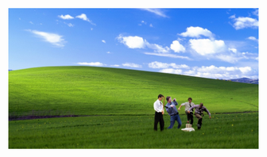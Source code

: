 <a href="https://evanthegrayt.github.io/evanthegrayt/resume/">
  <img
    src="https://raw.githubusercontent.com/evanthegrayt/evanthegrayt/master/images/background.jpeg"
    alt="Raging against the machine with the Office Space crew."
    title="My resume"
  />
</a>

